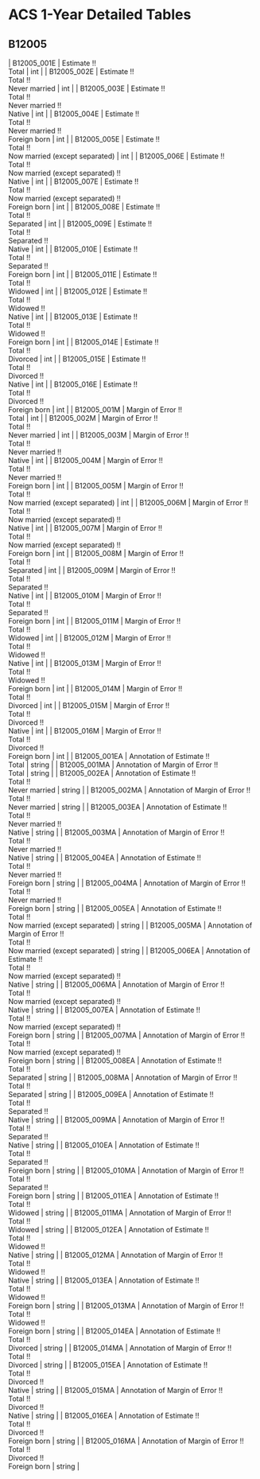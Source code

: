 # ACS 1-Year Detailed Tables

## B12005

| B12005_001E | Estimate !!<br>Total | int |
| B12005_002E | Estimate !!<br>Total !!<br>Never married | int |
| B12005_003E | Estimate !!<br>Total !!<br>Never married !!<br>Native | int |
| B12005_004E | Estimate !!<br>Total !!<br>Never married !!<br>Foreign born | int |
| B12005_005E | Estimate !!<br>Total !!<br>Now married (except separated) | int |
| B12005_006E | Estimate !!<br>Total !!<br>Now married (except separated) !!<br>Native | int |
| B12005_007E | Estimate !!<br>Total !!<br>Now married (except separated) !!<br>Foreign born | int |
| B12005_008E | Estimate !!<br>Total !!<br>Separated | int |
| B12005_009E | Estimate !!<br>Total !!<br>Separated !!<br>Native | int |
| B12005_010E | Estimate !!<br>Total !!<br>Separated !!<br>Foreign born | int |
| B12005_011E | Estimate !!<br>Total !!<br>Widowed | int |
| B12005_012E | Estimate !!<br>Total !!<br>Widowed !!<br>Native | int |
| B12005_013E | Estimate !!<br>Total !!<br>Widowed !!<br>Foreign born | int |
| B12005_014E | Estimate !!<br>Total !!<br>Divorced | int |
| B12005_015E | Estimate !!<br>Total !!<br>Divorced !!<br>Native | int |
| B12005_016E | Estimate !!<br>Total !!<br>Divorced !!<br>Foreign born | int |
| B12005_001M | Margin of Error !!<br>Total | int |
| B12005_002M | Margin of Error !!<br>Total !!<br>Never married | int |
| B12005_003M | Margin of Error !!<br>Total !!<br>Never married !!<br>Native | int |
| B12005_004M | Margin of Error !!<br>Total !!<br>Never married !!<br>Foreign born | int |
| B12005_005M | Margin of Error !!<br>Total !!<br>Now married (except separated) | int |
| B12005_006M | Margin of Error !!<br>Total !!<br>Now married (except separated) !!<br>Native | int |
| B12005_007M | Margin of Error !!<br>Total !!<br>Now married (except separated) !!<br>Foreign born | int |
| B12005_008M | Margin of Error !!<br>Total !!<br>Separated | int |
| B12005_009M | Margin of Error !!<br>Total !!<br>Separated !!<br>Native | int |
| B12005_010M | Margin of Error !!<br>Total !!<br>Separated !!<br>Foreign born | int |
| B12005_011M | Margin of Error !!<br>Total !!<br>Widowed | int |
| B12005_012M | Margin of Error !!<br>Total !!<br>Widowed !!<br>Native | int |
| B12005_013M | Margin of Error !!<br>Total !!<br>Widowed !!<br>Foreign born | int |
| B12005_014M | Margin of Error !!<br>Total !!<br>Divorced | int |
| B12005_015M | Margin of Error !!<br>Total !!<br>Divorced !!<br>Native | int |
| B12005_016M | Margin of Error !!<br>Total !!<br>Divorced !!<br>Foreign born | int |
| B12005_001EA | Annotation of Estimate !!<br>Total | string |
| B12005_001MA | Annotation of Margin of Error !!<br>Total | string |
| B12005_002EA | Annotation of Estimate !!<br>Total !!<br>Never married | string |
| B12005_002MA | Annotation of Margin of Error !!<br>Total !!<br>Never married | string |
| B12005_003EA | Annotation of Estimate !!<br>Total !!<br>Never married !!<br>Native | string |
| B12005_003MA | Annotation of Margin of Error !!<br>Total !!<br>Never married !!<br>Native | string |
| B12005_004EA | Annotation of Estimate !!<br>Total !!<br>Never married !!<br>Foreign born | string |
| B12005_004MA | Annotation of Margin of Error !!<br>Total !!<br>Never married !!<br>Foreign born | string |
| B12005_005EA | Annotation of Estimate !!<br>Total !!<br>Now married (except separated) | string |
| B12005_005MA | Annotation of Margin of Error !!<br>Total !!<br>Now married (except separated) | string |
| B12005_006EA | Annotation of Estimate !!<br>Total !!<br>Now married (except separated) !!<br>Native | string |
| B12005_006MA | Annotation of Margin of Error !!<br>Total !!<br>Now married (except separated) !!<br>Native | string |
| B12005_007EA | Annotation of Estimate !!<br>Total !!<br>Now married (except separated) !!<br>Foreign born | string |
| B12005_007MA | Annotation of Margin of Error !!<br>Total !!<br>Now married (except separated) !!<br>Foreign born | string |
| B12005_008EA | Annotation of Estimate !!<br>Total !!<br>Separated | string |
| B12005_008MA | Annotation of Margin of Error !!<br>Total !!<br>Separated | string |
| B12005_009EA | Annotation of Estimate !!<br>Total !!<br>Separated !!<br>Native | string |
| B12005_009MA | Annotation of Margin of Error !!<br>Total !!<br>Separated !!<br>Native | string |
| B12005_010EA | Annotation of Estimate !!<br>Total !!<br>Separated !!<br>Foreign born | string |
| B12005_010MA | Annotation of Margin of Error !!<br>Total !!<br>Separated !!<br>Foreign born | string |
| B12005_011EA | Annotation of Estimate !!<br>Total !!<br>Widowed | string |
| B12005_011MA | Annotation of Margin of Error !!<br>Total !!<br>Widowed | string |
| B12005_012EA | Annotation of Estimate !!<br>Total !!<br>Widowed !!<br>Native | string |
| B12005_012MA | Annotation of Margin of Error !!<br>Total !!<br>Widowed !!<br>Native | string |
| B12005_013EA | Annotation of Estimate !!<br>Total !!<br>Widowed !!<br>Foreign born | string |
| B12005_013MA | Annotation of Margin of Error !!<br>Total !!<br>Widowed !!<br>Foreign born | string |
| B12005_014EA | Annotation of Estimate !!<br>Total !!<br>Divorced | string |
| B12005_014MA | Annotation of Margin of Error !!<br>Total !!<br>Divorced | string |
| B12005_015EA | Annotation of Estimate !!<br>Total !!<br>Divorced !!<br>Native | string |
| B12005_015MA | Annotation of Margin of Error !!<br>Total !!<br>Divorced !!<br>Native | string |
| B12005_016EA | Annotation of Estimate !!<br>Total !!<br>Divorced !!<br>Foreign born | string |
| B12005_016MA | Annotation of Margin of Error !!<br>Total !!<br>Divorced !!<br>Foreign born | string |

